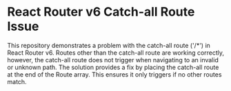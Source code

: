 # React Router v6 Catch-all Route Issue

This repository demonstrates a problem with the catch-all route ('/*') in React Router v6.  Routes other than the catch-all route are working correctly, however, the catch-all route does not trigger when navigating to an invalid or unknown path.  The solution provides a fix by placing the catch-all route at the end of the Route array.  This ensures it only triggers if no other routes match.